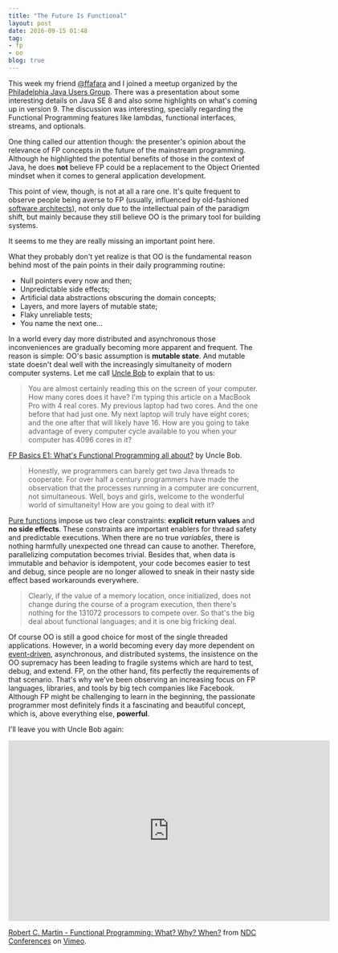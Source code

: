 ```yaml
---
title: "The Future Is Functional"
layout: post
date: 2016-09-15 01:48
tag:
- fp
- oo
blog: true
---
```


This week my friend [@ffafara](https://twitter.com/ffafara) and I joined a meetup organized by the [Philadelphia Java Users Group](https://www.meetup.com/PhillyJUG/events/231548149). There was a presentation about some interesting details on Java SE 8 and also some highlights on what's coming up in version 9. The discussion was interesting, specially regarding the Functional Programming features like lambdas, functional interfaces, streams, and optionals.

One thing called our attention though: the presenter's opinion about the relevance of FP concepts in the future of the mainstream programming. Although he highlighted the potential benefits of those in the context of Java, he does **not** believe FP could be a replacement to the Object Oriented mindset when it comes to general application development.

This point of view, though, is not at all a rare one. It's quite frequent to observe people being averse to FP (usually, influenced by old-fashioned [software architects](http://www.martinfowler.com/articles/designDead.html#DoYouWannaBeAnArchitectWhenYouGrowUp)), not only due to the intellectual pain of the paradigm shift, but mainly because they still believe OO is the primary tool for building systems.

It seems to me they are really missing an important point here.

What they probably don't yet realize is that OO is the fundamental reason behind most of the pain points in their daily programming routine:

- Null pointers every now and then;
- Unpredictable side effects;
- Artificial data abstractions obscuring the domain concepts;
- Layers, and more layers of mutable state;
- Flaky unreliable tests;
- You name the next one...

In a world every day more distributed and asynchronous those inconveniences are gradually becoming more apparent and frequent. The reason is simple: OO's basic assumption is **mutable state**. And mutable state doesn't deal well with the increasingly simultaneity of modern computer systems. Let me call [Uncle Bob](https://twitter.com/unclebobmartin) to explain that to us:

> You are almost certainly reading this on the screen of your computer. How many cores does it have? I'm typing this article on a MacBook Pro with 4 real cores. My previous laptop had two cores. And the one before that had just one. My next laptop will truly have eight cores; and the one after that will likely have 16. How are you going to take advantage of every computer cycle available to you when your computer has 4096 cores in it?

[FP Basics E1: What's Functional Programming all about?](https://8thlight.com/blog/uncle-bob/2012/12/22/FPBE1-Whats-it-all-about.html) by Uncle Bob.

> Honestly, we programmers can barely get two Java threads to cooperate. For over half a century programmers have made the observation that the processes running in a computer are concurrent, not simultaneous. Well, boys and girls, welcome to the wonderful world of simultaneity! How are you going to deal with it?

[Pure functions](https://en.wikipedia.org/wiki/Pure_function) impose us two clear constraints: **explicit return values** and **no side effects**. These constraints are important enablers for thread safety and predictable executions. When there are no true *variables*, there is nothing harmfully unexpected one thread can cause to another. Therefore, parallelizing computation becomes trivial. Besides that, when data is immutable and behavior is idempotent, your code becomes easier to test and debug, since people are no longer allowed to sneak in their nasty side effect based workarounds everywhere.

> Clearly, if the value of a memory location, once initialized, does not change during the course of a program execution, then there's nothing for the 131072 processors to compete over. So that's the big deal about functional languages; and it is one big fricking deal.

Of course OO is still a good choice for most of the single threaded applications. However, in a world becoming every day more dependent on [event-driven](https://vimeo.com/131636650), asynchronous, and distributed systems, the insistence on the OO supremacy has been leading to fragile systems which are hard to test, debug, and extend. FP, on the other hand, fits perfectly the requirements of that scenario. That's why we've been observing an increasing focus on FP languages, libraries, and tools by big tech companies like Facebook. Although FP might be challenging to learn in the beginning, the passionate programmer most definitely finds it a fascinating and beautiful concept, which is, above everything else, **powerful**.

I'll leave you with Uncle Bob again:

<iframe src="https://player.vimeo.com/video/97514630" width="640" height="360" frameborder="0" webkitallowfullscreen mozallowfullscreen allowfullscreen></iframe>
<p><a href="https://vimeo.com/97514630">Robert C. Martin - Functional Programming: What? Why? When?</a> from <a href="https://vimeo.com/ndcconferences">NDC Conferences</a> on <a href="https://vimeo.com">Vimeo</a>.</p>

